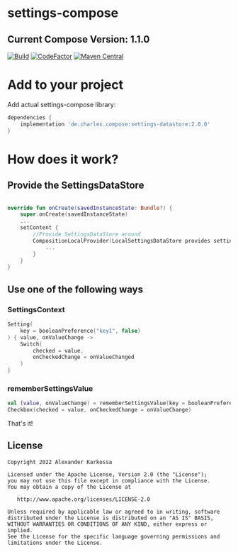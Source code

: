 # settings-compose
## Current Compose Version: 1.1.0

<a href="https://github.com/Ch4rl3x/settings-compose/actions?query=workflow%3ABuild"><img src="https://github.com/ch4rl3x/settings-compose/actions/workflows/build.yml/badge.svg" alt="Build"></a>
<a href="https://www.codefactor.io/repository/github/ch4rl3x/settings-compose"><img src="https://www.codefactor.io/repository/github/ch4rl3x/settings-compose/badge" alt="CodeFactor" /></a>
<a href="https://repo1.maven.org/maven2/de/charlex/compose/settings-datastore/"><img src="https://img.shields.io/maven-central/v/de.charlex.compose/settings-datastore" alt="Maven Central" /></a>

# Add to your project

Add actual settings-compose library:

```groovy
dependencies {
    implementation 'de.charlex.compose:settings-datastore:2.0.0'
}
```

# How does it work?

## Provide the SettingsDataStore

```kotlin

override fun onCreate(savedInstanceState: Bundle?) {
    super.onCreate(savedInstanceState)
    ...
    setContent {
        //Provide SettingsDataStore around
        CompositionLocalProvider(LocalSettingsDataStore provides settingsDataStore) {
            ...
        }
    }
}

```

## Use one of the following ways

### SettingsContext

```kotlin
Setting(
    key = booleanPreference("key1", false)
) { value, onValueChange ->
    Switch(
        checked = value,
        onCheckedChange = onValueChanged
    )
}
```

### rememberSettingsValue

```kotlin
val (value, onValueChange) = rememberSettingsValue(key = booleanPreference("key2", false))
Checkbox(checked = value, onCheckedChange = onValueChange)
```


That's it!

License
--------

    Copyright 2022 Alexander Karkossa
    
    Licensed under the Apache License, Version 2.0 (the "License");
    you may not use this file except in compliance with the License.
    You may obtain a copy of the License at
    
       http://www.apache.org/licenses/LICENSE-2.0
    
    Unless required by applicable law or agreed to in writing, software
    distributed under the License is distributed on an "AS IS" BASIS,
    WITHOUT WARRANTIES OR CONDITIONS OF ANY KIND, either express or implied.
    See the License for the specific language governing permissions and
    limitations under the License.
